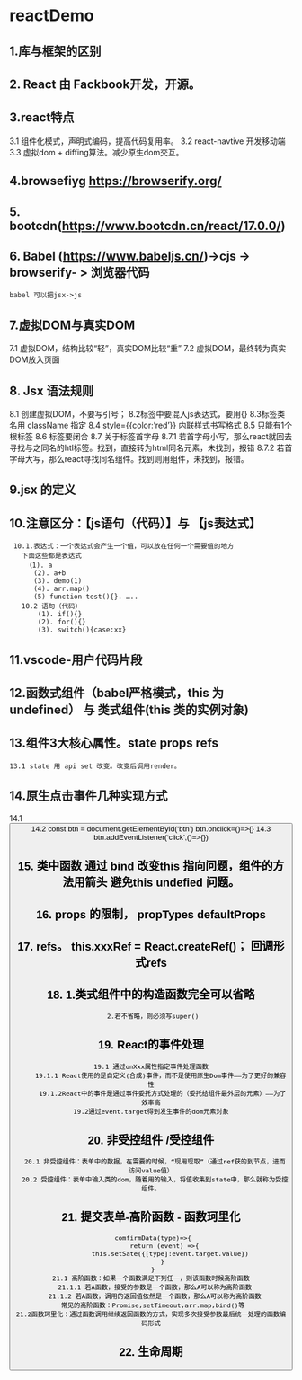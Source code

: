 # reactDemo

## 1.库与框架的区别
## 2. React 由 Fackbook开发，开源。
## 3.react特点 
   3.1 组件化模式，声明式编码，提高代码复用率。
   3.2 react-navtive 开发移动端
   3.3 虚拟dom + diffing算法。减少原生dom交互。
## 4.browsefiyg   https://browserify.org/
## 5. bootcdn(https://www.bootcdn.cn/react/17.0.0/)
## 6. Babel (https://www.babeljs.cn/)->cjs -> browserify- > 浏览器代码
    babel 可以把jsx->js
## 7.虚拟DOM与真实DOM 
   7.1 虚拟DOM，结构比较“轻”，真实DOM比较“重”
   7.2 虚拟DOM，最终转为真实DOM放入页面
## 8. Jsx 语法规则
   8.1 创建虚拟DOM，不要写引号；
   8.2标签中要混入js表达式，要用{}
   8.3标签类名用 className 指定
   8.4 style={{color:’red’}} 内联样式书写格式
   8.5  只能有1个根标签
   8.6 标签要闭合
   8.7 关于标签首字母
       8.7.1 若首字母小写，那么react就回去寻找与之同名的htl标签。找到，直接转为html同名元素，未找到，报错
       8.7.2 若首字母大写，那么react寻找同名组件。找到则用组件，未找到，报错。
## 9.jsx 的定义
## 10.注意区分：【js语句（代码）】与 【js表达式】
     10.1.表达式：一个表达式会产生一个值，可以放在任何一个需要值的地方
       下面这些都是表达式
        （1). a
          (2). a+b
          (3). demo(1)
          (4). arr.map()
          (5) function test(){}. …..
       10.2 语句（代码）
           (1). if(){}
           (2). for(){}
           (3). switch(){case:xx}
## 11.vscode-用户代码片段
## 12.函数式组件（babel严格模式，this 为undefined） 与 类式组件(this  类的实例对象)
## 13.组件3大核心属性。state props refs
    13.1 state 用 api set 改变。改变后调用render。
## 14.原生点击事件几种实现方式
   14.1 <button id=“btn” onclick=“add()”>
   14.2 const btn = document.getElementById(‘btn’)
          btn.onclick=()=>{}
    14.3 btn.addEventListener(‘click’,()=>{})
## 15. 类中函数 通过 bind 改变this 指向问题，组件的方法用箭头 避免this undefied 问题。
## 16. props 的限制，  propTypes  defaultProps
## 17. refs。 this.xxxRef =  React.createRef()； 回调形式refs
## 18. 1.类式组件中的构造函数完全可以省略
     2.若不省略，则必须写super()
## 19. React的事件处理
    19.1 通过onXxx属性指定事件处理函数
         19.1.1 React使用的是自定义(合成)事件，而不是使用原生Dom事件——为了更好的兼容性
          19.1.2React中的事件是通过事件委托方式处理的（委托给组件最外层的元素）——为了效率高
    19.2通过event.target得到发生事件的dom元素对象
## 20.  非受控组件 /受控组件
      20.1 非受控组件：表单中的数据，在需要的时候，“现用现取”（通过ref获的到节点，进而访问value值）
      20.2 受控组件：表单中输入类的dom，随着用的输入，将值收集到state中，那么就称为受控组件。
## 21. 提交表单-高阶函数 -  函数珂里化
     comfirmData(type)=>{
           return (event) =>{
              this.setSate({[type]:event.target.value})
           } 
     }
    21.1 高阶函数：如果一个函数满足下列任一，则该函数时候高阶函数
      21.1.1 若A函数，接受的参数是一个函数，那么A可以称为高阶函数
      21.1.2 若A函数，调用的返回值依然是一个函数，那么A可以称为高阶函数
     常见的高阶函数：Promise,setTimeout,arr.map,bind()等
    21.2函数珂里化：通过函数调用继续返回函数的方式，实现多次接受参数最后统一处理的函数编码形式
## 22. 生命周期


   
